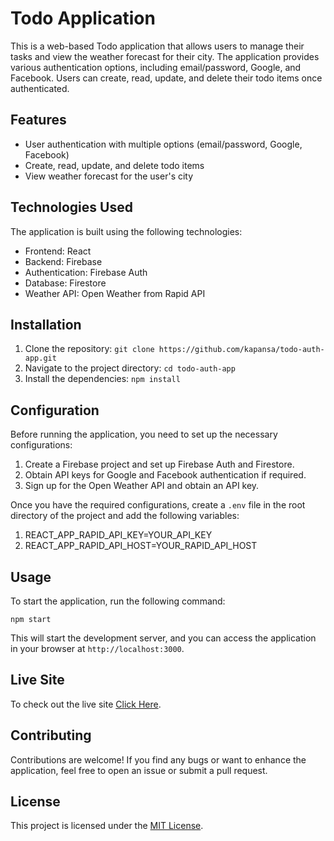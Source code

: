 # Todo Application

This is a web-based Todo application that allows users to manage their tasks and view the weather forecast for their city. The application provides various authentication options, including email/password, Google, and Facebook. Users can create, read, update, and delete their todo items once authenticated.

## Features

- User authentication with multiple options (email/password, Google, Facebook)
- Create, read, update, and delete todo items
- View weather forecast for the user's city

## Technologies Used

The application is built using the following technologies:

- Frontend: React
- Backend: Firebase
- Authentication: Firebase Auth
- Database: Firestore
- Weather API: Open Weather from Rapid API

## Installation

1. Clone the repository: `git clone https://github.com/kapansa/todo-auth-app.git`
2. Navigate to the project directory: `cd todo-auth-app`
3. Install the dependencies: `npm install`

## Configuration

Before running the application, you need to set up the necessary configurations:

1. Create a Firebase project and set up Firebase Auth and Firestore.
2. Obtain API keys for Google and Facebook authentication if required.
3. Sign up for the Open Weather API and obtain an API key.

Once you have the required configurations, create a `.env` file in the root directory of the project and add the following variables:

1. REACT_APP_RAPID_API_KEY=YOUR_API_KEY
2. REACT_APP_RAPID_API_HOST=YOUR_RAPID_API_HOST

## Usage

To start the application, run the following command:

`npm start`

This will start the development server, and you can access the application in your browser at `http://localhost:3000`.

## Live Site

To check out the live site [Click Here](https://todo-auth-app.netlify.app/).

## Contributing

Contributions are welcome! If you find any bugs or want to enhance the application, feel free to open an issue or submit a pull request.

## License

This project is licensed under the [MIT License](https://opensource.org/licenses/MIT).
